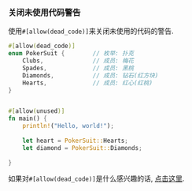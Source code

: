 ### 关闭未使用代码警告

使用`#[allow(dead_code)]`来关闭未使用的代码的警告.

```rust
#[allow(dead_code)]     
enum PokerSuit {        // 枚举: 扑克
    Clubs,              // 成员: 梅花
    Spades,             // 成员: 黑桃
    Diamonds,           // 成员: 钻石(红方块)
    Hearts,             // 成员: 红心(红桃)
}


#[allow(unused)]
fn main() {
    println!("Hello, world!");
    
    let heart = PokerSuit::Hearts;
    let diamond = PokerSuit::Diamonds;
    
}
```

如果对`#[allow(dead_code)]`是什么感兴趣的话, [点击这里](./attributes.md).
